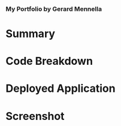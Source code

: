 ### My Portfolio by Gerard Mennella

# Summary

# Code Breakdown

# Deployed Application

# Screenshot